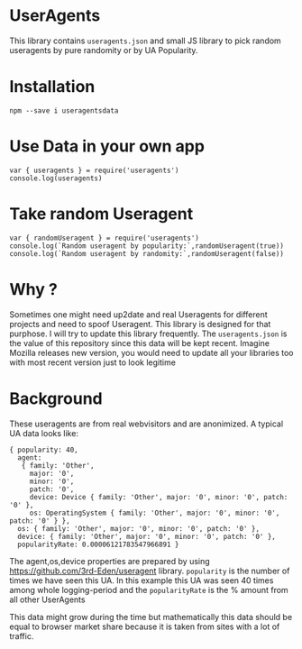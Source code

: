 # UserAgents
This library contains `useragents.json` and small JS library to pick random useragents by pure randomity or by UA Popularity.

# Installation
```
npm --save i useragentsdata 
```

# Use Data in your own app
```
var { useragents } = require('useragents')
console.log(useragents)
```
# Take random Useragent
```
var { randomUseragent } = require('useragents')
console.log(`Random useragent by popularity:`,randomUseragent(true))
console.log(`Random useragent by randomity:`,randomUseragent(false))
```


# Why ?
Sometimes one might need up2date and real Useragents for different projects and need to spoof Useragent. This library is designed for that purphose. I will try to update this library frequently. The `useragents.json` is the value of this repository since this data will be kept recent. Imagine Mozilla releases new version, you would need to update all your libraries too with most recent version just to look legitime

# Background
These useragents are from real webvisitors and are anonimized. A typical UA data looks like:

```
{ popularity: 40,
  agent:
   { family: 'Other',
     major: '0',
     minor: '0',
     patch: '0',
     device: Device { family: 'Other', major: '0', minor: '0', patch: '0' },
     os: OperatingSystem { family: 'Other', major: '0', minor: '0', patch: '0' } },
  os: { family: 'Other', major: '0', minor: '0', patch: '0' },
  device: { family: 'Other', major: '0', minor: '0', patch: '0' },
  popularityRate: 0.00006121783547966891 }
```

The agent,os,device properties are prepared by using https://github.com/3rd-Eden/useragent library. `popularity` is the number of times we have seen this UA. In this example this UA was seen 40 times among whole logging-period and the `popularityRate` is the % amount from all other UserAgents

This data might grow during the time but mathematically this data should be equal to browser market share because it is taken from sites with a lot of traffic.